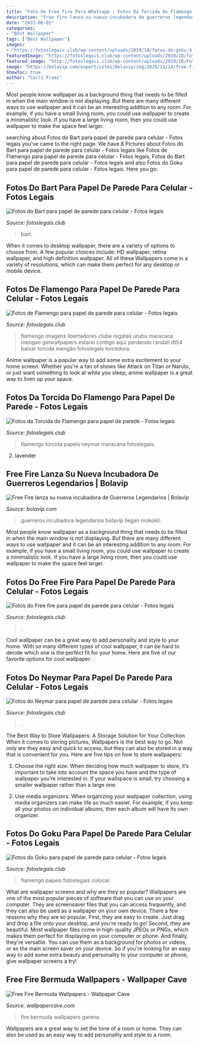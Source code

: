 ```yaml
---
title: "Foto De Free Fire Para Whatsapp : Fotos Da Torcida Do Flamengo Para Papel De Parede"
description: "Free fire lanza su nueva incubadora de guerreros legendarios"
date: "2022-06-01"
categories:
- "Best Wallpaper"
tags: ["Best Wallpaper"]
images:
- "https://fotoslegais.club/wp-content/uploads/2019/10/fotos-do-goku-4.jpg"
featuredImage: "https://fotoslegais.club/wp-content/uploads/2019/10/fotos-do-goku-4.jpg"
featured_image: "http://fotoslegais.club/wp-content/uploads/2019/10/Fotos-do-Neymar-9.jpg"
image: "https://bolavip.com/export/sites/bolavip/img/2020/11/14/free-fire-samurai-sakura.jpg_2091776357.jpg"
ShowToc: true
author: "Carli Frami"
---
```



Most people know wallpaper as a background thing that needs to be filled in when the main window is not displaying. But there are many different ways to use wallpaper and it can be an interesting addition to any room. For example, if you have a small living room, you could use wallpaper to create a minimalistic look. If you have a large living room, then you could use wallpaper to make the space feel larger.

	

		
searching about Fotos do Bart para papel de parede para celular - Fotos legais you've came to the right page. We have 8 Pictures about Fotos do Bart para papel de parede para celular - Fotos legais like Fotos de Flamengo para papel de parede para celular - Fotos legais, Fotos do Bart para papel de parede para celular - Fotos legais and also Fotos do Goku para papel de parede para celular - Fotos legais. Here you go:
		
    
## Fotos Do Bart Para Papel De Parede Para Celular - Fotos Legais

<img loading=lazy src="http://fotoslegais.club/wp-content/uploads/2019/11/Imagens-do-bart-4.jpg" onerror="this.onerror=null;this.src='https://tse4.mm.bing.net/th?id=OIP.WyIuWSSQ3Qms1lUHY8yiPQHaNK&amp;pid=15.1';" alt="Fotos do Bart para papel de parede para celular - Fotos legais">

_Source: fotoslegais.club_

>bart. 

	

When it comes to desktop wallpaper, there are a variety of options to choose from. A few popular choices include: HD wallpaper, retina wallpaper, and high definition wallpaper. All of these Wallpapers come in a variety of resolutions, which can make them perfect for any desktop or mobile device. 

    
## Fotos De Flamengo Para Papel De Parede Para Celular - Fotos Legais

<img loading=lazy src="https://fotoslegais.club/wp-content/uploads/2019/09/fotos-de-flamengo-6.jpg" onerror="this.onerror=null;this.src='https://tse1.mm.bing.net/th?id=OIP.dncmF3YmJVTHM6kdltQ3_wHaNK&amp;pid=15.1';" alt="Fotos de Flamengo para papel de parede para celular - Fotos legais">

_Source: fotoslegais.club_

>flamengo imagens libertadores clube regatas urubu maracana mengao getwallpapers estarei contigo aqui perdendo randall dt54 baixar torcida mengão fotoslegais torcedora. 

	

Anime wallpaper is a popular way to add some extra excitement to your home screen. Whether you’re a fan of shows like Attack on Titan or Naruto, or just want something to look at while you sleep, anime wallpaper is a great way to liven up your space.

    
## Fotos Da Torcida Do Flamengo Para Papel De Parede - Fotos Legais

<img loading=lazy src="https://fotoslegais.club/wp-content/uploads/2019/11/df38e916f227ea8d8012bdb850f2dc75.jpg" onerror="this.onerror=null;this.src='https://tse2.mm.bing.net/th?id=OIP.BVO_jYbYpRrdciTcsU_58gAAAA&amp;pid=15.1';" alt="Fotos da Torcida do Flamengo para papel de parede - Fotos legais">

_Source: fotoslegais.club_

>flamengo torcida papeis neymar maracana fotoslegais. 

	

2. lavender 

    
## Free Fire Lanza Su Nueva Incubadora De Guerreros Legendarios | Bolavip

<img loading=lazy src="https://bolavip.com/export/sites/bolavip/img/2020/11/14/free-fire-samurai-sakura.jpg_2091776357.jpg" onerror="this.onerror=null;this.src='https://tse2.mm.bing.net/th?id=OIP.jmJOdk3PdefwPTJn253gRgAAAA&amp;pid=15.1';" alt="Free Fire lanza su nueva incubadora de Guerreros Legendarios | Bolavip">

_Source: bolavip.com_

>guerreros incubadora legendarios bolavip llegan mokokil. 

	

Most people know wallpaper as a background thing that needs to be filled in when the main window is not displaying. But there are many different ways to use wallpaper and it can be an interesting addition to any room. For example, if you have a small living room, you could use wallpaper to create a minimalistic look. If you have a large living room, then you could use wallpaper to make the space feel larger.

    
## Fotos Do Free Fire Para Papel De Parede Para Celular - Fotos Legais

<img loading=lazy src="https://fotoslegais.club/wp-content/uploads/2019/12/fotos-do-free-fire-7.jpg" onerror="this.onerror=null;this.src='https://tse2.mm.bing.net/th?id=OIP.W6ZYMIhrJSXlQyWmQIiB8wHaNK&amp;pid=15.1';" alt="Fotos do Free fire para papel de parede para celular - Fotos legais">

_Source: fotoslegais.club_

>. 

	

Cool wallpaper can be a great way to add personality and style to your home. With so many different types of cool wallpaper, it can be hard to decide which one is the perfect fit for your home. Here are five of our favorite options for cool wallpaper: 

    
## Fotos Do Neymar Para Papel De Parede Para Celular - Fotos Legais

<img loading=lazy src="http://fotoslegais.club/wp-content/uploads/2019/10/Fotos-do-Neymar-9.jpg" onerror="this.onerror=null;this.src='https://tse2.mm.bing.net/th?id=OIP.b4cFHoYjX_kbfLkMQ83rngHaNN&amp;pid=15.1';" alt="Fotos do Neymar para papel de parede para celular - Fotos legais">

_Source: fotoslegais.club_

>. 

	

The Best Way to Store Wallpapers: A Storage Solution for Your Collection
When it comes to storing pictures, Wallpapers is the best way to go. Not only are they easy and quick to access, but they can also be stored in a way that is convenient for you. Here are five tips on how to store wallpapers:
1) Choose the right size: When deciding how much wallpaper to store, it’s important to take into account the space you have and the type of wallpaper you’re interested in. If your wallspace is small, try choosing a smaller wallpaper rather than a large one.

2) Use media organizers: When organizing your wallpaper collection, using media organizers can make life so much easier. For example, if you keep all your photos on individual albums, then each album will have its own organizer.

    
## Fotos Do Goku Para Papel De Parede Para Celular - Fotos Legais

<img loading=lazy src="https://fotoslegais.club/wp-content/uploads/2019/10/fotos-do-goku-4.jpg" onerror="this.onerror=null;this.src='https://tse1.mm.bing.net/th?id=OIP.zvkesFiEzd0Zrzug68Th6gHaNK&amp;pid=15.1';" alt="Fotos do Goku para papel de parede para celular - Fotos legais">

_Source: fotoslegais.club_

>flamengo papeis fotoslegais colocar. 

	

What are wallpaper screens and why are they so popular?
Wallpapers are one of the most popular pieces of software that you can use on your computer. They are screensaver files that you can access frequently, and they can also be used as a wallpaper on your own device. There a few reasons why they are so popular. First, they are easy to create. Just drag and drop a file onto your desktop, and you're ready to go! Second, they are beautiful. Most wallpaper files come in high-quality JPEGs or PNGs, which makes them perfect for displaying on your computer or phone. And finally, they're versatile. You can use them as a background for photos or videos, or as the main screen saver on your device. So if you're looking for an easy way to add some extra beauty and personality to your computer or phone, give wallpaper screens a try!

    
## Free Fire Bermuda Wallpapers - Wallpaper Cave

<img loading=lazy src="https://wallpapercave.com/wp/wp8466924.jpg" onerror="this.onerror=null;this.src='https://tse3.mm.bing.net/th?id=OIP.9QC1duUiz2WNSiCrSuJuDQHaNK&amp;pid=15.1';" alt="Free Fire Bermuda Wallpapers - Wallpaper Cave">

_Source: wallpapercave.com_

>fire bermuda wallpapers garena. 

	

Wallpapers are a great way to set the tone of a room or home. They can also be used as an easy way to add personality and style to a room.

